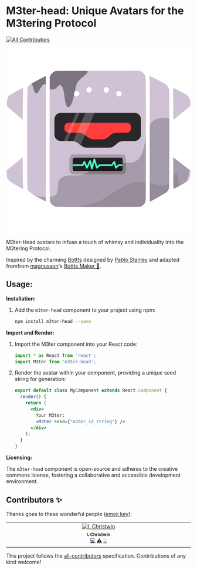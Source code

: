 # M3ter-head: Unique Avatars for the M3tering Protocol
<!-- ALL-CONTRIBUTORS-BADGE:START - Do not remove or modify this section -->
[![All Contributors](https://img.shields.io/badge/all_contributors-1-orange.svg?style=flat-square)](#contributors-)
<!-- ALL-CONTRIBUTORS-BADGE:END -->

<p align="center"><img src='./M3ter-head.svg'/></p>
M3ter-Head avatars to infuse a touch of whimsy and individuality into the M3tering Protocol.

Inspired by the charming [Bottts](https://bottts.com/) designed by [Pablo Stanley](https://twitter.com/pablostanley) and adapted fromfrom [magnusson](https://github.com/magnusson/bottts-maker)'s [Bottts Maker 🤖](https://github.com/magnusson/bottts-maker).


## Usage:

**Installation:**

1. Add the `m3ter-head` component to your project using npm:

   ```bash
   npm install m3ter-head --save
   ```

**Import and Render:**

1. Import the M3ter component into your React code:

   ```javascript
   import * as React from 'react';
   import M3ter from 'm3ter-head';
   ```

2. Render the avatar within your component, providing a unique seed string for generation:

   ```jsx
   export default class MyComponent extends React.Component {
     render() {
       return (
         <div>
           Your M3ter:
           <M3ter seed={"m3ter_id_string"} />
         </div>
       );
     }
   }
   ```


**Licensing:**

The `m3ter-head` component is open-source and adheres to the creative commons license, fostering a collaborative and accessible development environment.


## Contributors ✨

Thanks goes to these wonderful people ([emoji key](https://allcontributors.org/docs/en/emoji-key)):

<!-- ALL-CONTRIBUTORS-LIST:START - Do not remove or modify this section -->
<!-- prettier-ignore-start -->
<!-- markdownlint-disable -->
<table>
  <tbody>
    <tr>
      <td align="center" valign="top" width="14.28%"><a href="https://github.com/iChristwin"><img src="https://avatars.githubusercontent.com/u/52095470?v=4?s=100" width="100px;" alt="I. Christwin"/><br /><sub><b>I. Christwin</b></sub></a><br /><a href="https://github.com/iChristwin/M3ter-head/commits?author=iChristwin" title="Code">💻</a> <a href="https://github.com/iChristwin/M3ter-head/commits?author=iChristwin" title="Tests">⚠️</a> <a href="#example-iChristwin" title="Examples">💡</a></td>
    </tr>
  </tbody>
</table>

<!-- markdownlint-restore -->
<!-- prettier-ignore-end -->

<!-- ALL-CONTRIBUTORS-LIST:END -->

This project follows the [all-contributors](https://github.com/all-contributors/all-contributors) specification. Contributions of any kind welcome!